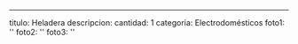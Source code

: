---
titulo: Heladera
descripcion: 
cantidad: 1
categoria: Electrodomésticos
foto1: ''
foto2: ''
foto3: ''
